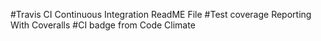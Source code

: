 #Travis CI Continuous Integration ReadME File
#Test coverage Reporting With Coveralls
#CI badge from Code Climate
